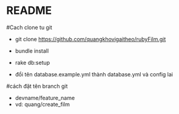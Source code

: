 # README

#Cach clone tu git
- git clone https://github.com/quangkhovigaitheo/rubyFilm.git
- bundle install
- rake db:setup

- đổi tên database.example.yml thành database.yml và config lai

#cách đặt tên branch git
- devname/feature_name
- vd: quang/create_film

